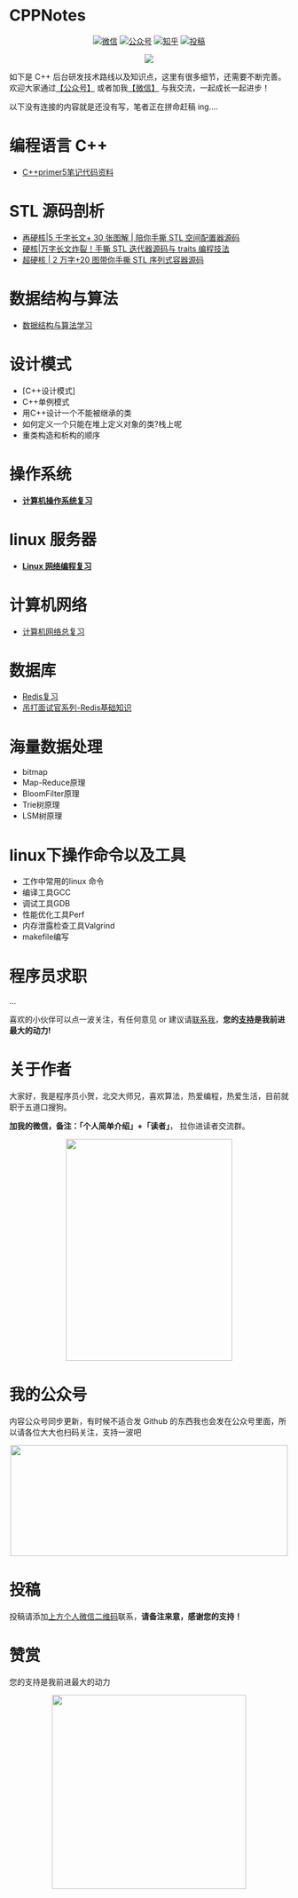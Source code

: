 # CPPNotes
<p align="center">
  <a href="#微信"><img src="https://img.shields.io/badge/WeChat-微信-green.svg" alt="微信"></a>
  <a href="#公众号"><img src="https://img.shields.io/badge/%E5%85%AC%E4%BC%97%E5%8F%B7-herongwei-green.svg" alt="公众号"></a>
  <a href="https://www.zhihu.com/people/herongwei"><img src="https://img.shields.io/badge/Zhihu-%E7%9F%A5%E4%B9%8E-blue.svg" alt="知乎"></a>
  <a href="#投稿"><img src="https://img.shields.io/badge/Contribute-%E6%8A%95%E7%A8%BF-blue.svg" alt="投稿"></a>
</p>

<p align="center">
  <a href="https://github.com/rongweihe/CPPNotes/">
      <img src="https://cdn.jsdelivr.net/gh/rongweihe/ImageHost01/gzh/CPPNotes-herongwei.png">
  </a>
</p>

如下是 C++ 后台研发技术路线以及知识点，这里有很多细节，还需要不断完善。 欢迎大家通过[【公众号】](https://github.com/rongweihe/CPPNotes#我的公众号) 或者加我[【微信】](https://github.com/rongweihe/CPPNotes#关于作者) 与我交流，一起成长一起进步！

以下没有连接的内容就是还没有写，笔者正在拼命赶稿 ing....

# 编程语言 C++

- [C++primer5笔记代码资料](https://github.com/rongweihe/CPPNotes/tree/master/C%2B%2BNotes/C%2B%2BPrimer_5th)

# STL 源码剖析

- [再硬核|5 千字长文+ 30 张图解 | 陪你手撕 STL 空间配置器源码](https://mp.weixin.qq.com/s/1rLCzJtspYzAxa0g6-BFCA)
- [硬核|万字长文炸裂！手撕 STL 迭代器源码与 traits 编程技法](https://mp.weixin.qq.com/s/srgj9KnxQrru_hMv-IVpWw)
- [超硬核 | 2 万字+20 图带你手撕 STL 序列式容器源码](https://mp.weixin.qq.com/s/NcrnwsB2gjq9h7W2hIZ6PQ)

# 数据结构与算法

- [数据结构与算法学习](https://github.com/rongweihe/Algorithms)

# 设计模式

- [C++设计模式]
- C++单例模式
- 用C++设计一个不能被继承的类
- 如何定义一个只能在堆上定义对象的类?栈上呢
- 重类构造和析构的顺序

# 操作系统

- [**计算机操作系统复习**](https://github.com/rongweihe/CS_Offer/blob/master/notes/%E6%80%BB%E7%9B%AE%E5%BD%95-%E8%AE%A1%E7%AE%97%E6%9C%BA%E6%93%8D%E4%BD%9C%E7%B3%BB%E7%BB%9F%E5%A4%8D%E4%B9%A0.md)

# linux 服务器

- **[Linux 网络编程复习](https://github.com/rongweihe/CS_Offer/blob/master/notes/Linux%E7%BD%91%E7%BB%9C%E7%BC%96%E7%A8%8B.md)**

# 计算机网络

- [计算机网络总复习](https://github.com/rongweihe/CS_Offer/blob/master/notes/%E8%AE%A1%E7%AE%97%E6%9C%BA%E7%BD%91%E7%BB%9C.md)

# 数据库

- [Redis复习](https://github.com/rongweihe/CS_Offer/blob/master/notes/%E6%95%B0%E6%8D%AE%E5%BA%93.md)
- [吊打面试官系列-Redis基础知识](https://github.com/rongweihe/CPPNotes/blob/master/docs/%E3%80%8A%E5%90%8A%E6%89%93%E9%9D%A2%E8%AF%95%E5%AE%98%E7%B3%BB%E5%88%97%E3%80%8B-Redis%E5%9F%BA%E7%A1%80%E7%9F%A5%E8%AF%86.md)

# 海量数据处理

- bitmap
- Map-Reduce原理
- BloomFilter原理
- Trie树原理
- LSM树原理

# linux下操作命令以及工具

- 工作中常用的linux 命令
- 编译工具GCC
- 调试工具GDB
- 性能优化工具Perf
- 内存泄露检查工具Valgrind
- makefile编写

# 程序员求职

...

喜欢的小伙伴可以点一波关注，有任何意见 or 建议请[联系我](#微信)，**您的[支持](#赞赏)是我前进最大的动力!**

# 关于作者

大家好，我是程序员小贺，北交大师兄，喜欢算法，热爱编程，热爱生活，目前就职于五道口搜狗。

**加我的微信，备注：「个人简单介绍」+「读者」**， 拉你进读者交流群。

<div  align="center">   <img src="https://cdn.jsdelivr.net/gh/rongweihe/ImageHost01/gzh/weichat001.jpeg" width = "300" height = "400" align=center/> </div>

# 我的公众号

内容公众号同步更新，有时候不适合发 Github 的东西我也会发在公众号里面，所以请各位大大也扫码关注，支持一波吧

<p align="center">
  <a href="https://github.com/rongweihe/MoreThanCode/">
      <img src="https://i.loli.net/2020/04/11/Ysl9RgLXWJFMaZu.png" height="200" width="500">
  </a>
</p>


# 投稿

投稿请添加[上方个人微信二维码](#微信)联系，**请备注来意，感谢您的支持！**

# 赞赏

您的支持是我前进最大的动力

<p align="center">
  <a href="https://github.com/rongweihe/CPPNotes">
      <img src="https://i.loli.net/2020/04/11/ktUwph6BZeHf4EG.png" height="350" width="350">
  </a>
</p>

